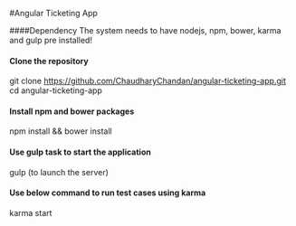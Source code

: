 #Angular Ticketing App

####Dependency
The system needs to have nodejs, npm, bower, karma and gulp pre installed!

#### Clone the repository
git clone https://github.com/ChaudharyChandan/angular-ticketing-app.git  
cd angular-ticketing-app

#### Install npm and bower packages
npm install && bower install

#### Use gulp task to start the application
gulp (to launch the server)

#### Use below command to run test cases using karma
karma start